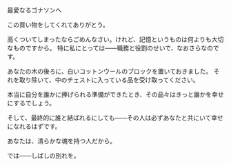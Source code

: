 <!-- title: あなたの約束 -->

最愛なるゴナソンへ

この買い物をしてくれてありがとう。

高くついてしまったならごめんなさい。けれど、記憶というものは何よりも大切なものですから。
特に私にとっては――職務と役割のせいで、なおさらなのです。

あなたの木の後ろに、白いコットンウールのブロックを置いておきました。
それを取り除いて、中のチェストに入っている品を受け取ってください。

本当に自分を誰かに捧げられる準備ができたとき、その品々はきっと誰かを幸せにするでしょう。

そして、最終的に誰と結ばれるにしても――その人は必ずあなたと共にいて幸せになれるはずです。

あなたは、清らかな魂を持つ人だから。

では――しばしの別れを。
